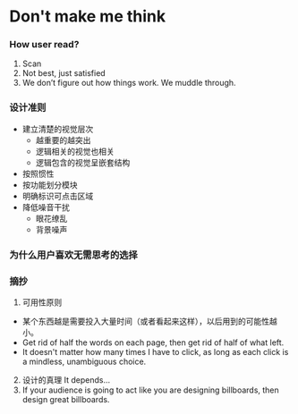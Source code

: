 # Don't make me think

### How user read?
1. Scan
2. Not best, just satisfied
3. We don’t figure out how things work. We muddle through.

### 设计准则
- 建立清楚的视觉层次
  - 越重要的越突出
  - 逻辑相关的视觉也相关
  - 逻辑包含的视觉呈嵌套结构
- 按照惯性 
- 按功能划分模块
- 明确标识可点击区域
- 降低噪音干扰
  - 眼花缭乱
  - 背景噪声

### 为什么用户喜欢无需思考的选择
  



### 摘抄
1. 可用性原则
- 某个东西越是需要投入大量时间（或者看起来这样），以后用到的可能性越小。
- Get rid of half the words on each page, then get rid of half of what left.
- It doesn't matter how many times I have to click, as long as each click is a mindless, unambiguous choice.
2. 设计的真理
It depends...
3. If your audience is going to act like you are designing billboards, then design great billboards.
